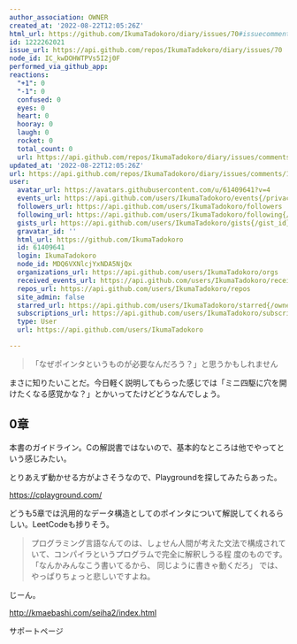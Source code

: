 ```yaml
---
author_association: OWNER
created_at: '2022-08-22T12:05:26Z'
html_url: https://github.com/IkumaTadokoro/diary/issues/70#issuecomment-1222262021
id: 1222262021
issue_url: https://api.github.com/repos/IkumaTadokoro/diary/issues/70
node_id: IC_kwDOHWTPVs5I2j0F
performed_via_github_app: 
reactions:
  "+1": 0
  "-1": 0
  confused: 0
  eyes: 0
  heart: 0
  hooray: 0
  laugh: 0
  rocket: 0
  total_count: 0
  url: https://api.github.com/repos/IkumaTadokoro/diary/issues/comments/1222262021/reactions
updated_at: '2022-08-22T12:05:26Z'
url: https://api.github.com/repos/IkumaTadokoro/diary/issues/comments/1222262021
user:
  avatar_url: https://avatars.githubusercontent.com/u/61409641?v=4
  events_url: https://api.github.com/users/IkumaTadokoro/events{/privacy}
  followers_url: https://api.github.com/users/IkumaTadokoro/followers
  following_url: https://api.github.com/users/IkumaTadokoro/following{/other_user}
  gists_url: https://api.github.com/users/IkumaTadokoro/gists{/gist_id}
  gravatar_id: ''
  html_url: https://github.com/IkumaTadokoro
  id: 61409641
  login: IkumaTadokoro
  node_id: MDQ6VXNlcjYxNDA5NjQx
  organizations_url: https://api.github.com/users/IkumaTadokoro/orgs
  received_events_url: https://api.github.com/users/IkumaTadokoro/received_events
  repos_url: https://api.github.com/users/IkumaTadokoro/repos
  site_admin: false
  starred_url: https://api.github.com/users/IkumaTadokoro/starred{/owner}{/repo}
  subscriptions_url: https://api.github.com/users/IkumaTadokoro/subscriptions
  type: User
  url: https://api.github.com/users/IkumaTadokoro

---
```

> 「なぜポインタというものが必要なんだろう？」と思うかもしれません

まさに知りたいことだ。今日軽く説明してもらった感じでは「ミニ四駆に穴を開けたくなる感覚かな？」とかいってたけどどうなんでしょう。

## 0章

本書のガイドライン。Cの解説書ではないので、基本的なところは他でやってという感じみたい。

とりあえず動かせる方がよさそうなので、Playgroundを探してみたらあった。

https://cplayground.com/

どうも5章では汎用的なデータ構造としてのポインタについて解説してくれるらしい。LeetCodeも捗りそう。

> プログラミング言語なんてのは、しょせん人間が考えた文法で構成されていて、コンパイラというプログラムで完全に解釈しうる程
度のものです。
> 「なんかみんなこう書いてるから、 同じように書きゃ動くだろ」
> では、やっぱりちょっと悲しいですよね。

じーん。

http://kmaebashi.com/seiha2/index.html

サポートページ
